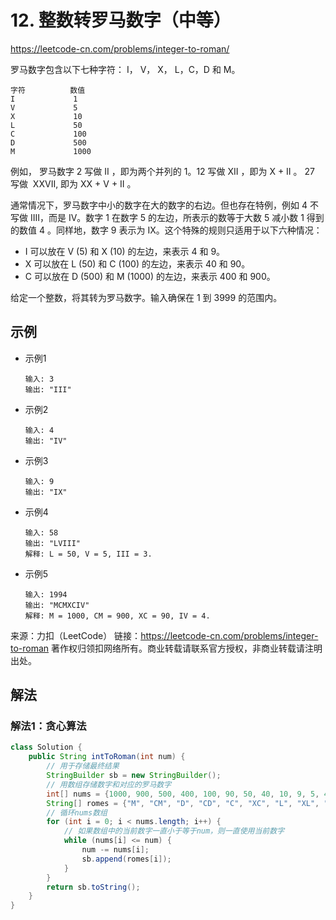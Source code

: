# 12. 整数转罗马数字（中等）
https://leetcode-cn.com/problems/integer-to-roman/

罗马数字包含以下七种字符： I， V， X， L，C，D 和 M。
```
字符          数值
I             1
V             5
X             10
L             50
C             100
D             500
M             1000
```

例如， 罗马数字 2 写做 II ，即为两个并列的 1。12 写做 XII ，即为 X + II 。 27 写做  XXVII, 即为 XX + V + II 。

通常情况下，罗马数字中小的数字在大的数字的右边。但也存在特例，例如 4 不写做 IIII，而是 IV。数字 1 在数字 5 的左边，所表示的数等于大数 5 减小数 1 得到的数值 4 。同样地，数字 9 表示为 IX。这个特殊的规则只适用于以下六种情况：

* I 可以放在 V (5) 和 X (10) 的左边，来表示 4 和 9。
* X 可以放在 L (50) 和 C (100) 的左边，来表示 40 和 90。 
* C 可以放在 D (500) 和 M (1000) 的左边，来表示 400 和 900。
  
给定一个整数，将其转为罗马数字。输入确保在 1 到 3999 的范围内。

## 示例
* 示例1
    ```
    输入: 3
    输出: "III"
    ```
* 示例2
    ```
    输入: 4
    输出: "IV"
    ```
* 示例3
    ```
    输入: 9
    输出: "IX"
    ```
* 示例4
    ```
    输入: 58
    输出: "LVIII"
    解释: L = 50, V = 5, III = 3.
    ```
* 示例5
    ```
    输入: 1994
    输出: "MCMXCIV"
    解释: M = 1000, CM = 900, XC = 90, IV = 4.
    ```

来源：力扣（LeetCode）
链接：https://leetcode-cn.com/problems/integer-to-roman
著作权归领扣网络所有。商业转载请联系官方授权，非商业转载请注明出处。

## 解法
### 解法1：贪心算法
```java
class Solution {
    public String intToRoman(int num) {
        // 用于存储最终结果
        StringBuilder sb = new StringBuilder();
        // 用数组存储数字和对应的罗马数字
        int[] nums = {1000, 900, 500, 400, 100, 90, 50, 40, 10, 9, 5, 4, 1};
        String[] romes = {"M", "CM", "D", "CD", "C", "XC", "L", "XL", "X", "IX", "V", "IV", "I"};
        // 循环nums数组
        for (int i = 0; i < nums.length; i++) {
            // 如果数组中的当前数字一直小于等于num，则一直使用当前数字
            while (nums[i] <= num) {
                num -= nums[i];
                sb.append(romes[i]);
            }
        }
        return sb.toString();
    }
}
```